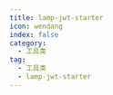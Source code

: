```yaml
---
title: lamp-jwt-starter
icon: wendang
index: false
category:
  - 工具类
tag:
  - 工具类
  - lamp-jwt-starter
---
```


